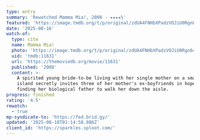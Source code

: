 ```yaml
---
type: entry
summary: 'Rewatched Mamma Mia!, 2008 - ★★★★½'
featured: 'https://image.tmdb.org/t/p/original/zdUA4FNHbXPadzVOJiU0Rgn6cHR.jpg'
date: '2025-08-16'
watch-of:
  type: cite
  name: Mamma Mia!
  photo: 'https://image.tmdb.org/t/p/original/zdUA4FNHbXPadzVOJiU0Rgn6cHR.jpg'
  uid: 'tmdb:11631'
  url: 'https://themoviedb.org/movie/11631'
  published: '2008'
  content: >-
    A spirited young bride-to-be living with her single mother on a small Greek
    island secretly invites three of her mother's ex-boyfriends in hope of
    finding her biological father to walk her down the aisle.
progress: finished
rating: '4.5'
rewatch:
  - true
mp-syndicate-to: 'https://fed.brid.gy/'
updated: '2025-08-18T01:14:58.886Z'
client_id: 'https://sparkles.sploot.com/'
---
```


